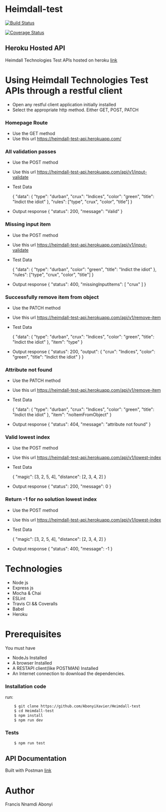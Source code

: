 # Heimdall-test

[![Build Status](https://travis-ci.com/AbonyiXavier/Heimdall-test.svg?branch=main)](https://travis-ci.com/AbonyiXavier/Heimdall-test)

[![Coverage Status](https://coveralls.io/repos/github/AbonyiXavier/Heimdall-test/badge.svg?branch=main)](https://coveralls.io/github/AbonyiXavier/Heimdall-test?branch=main)

## Heroku Hosted API

Heimdall Technologies Test APIs hosted on heroku [link](https://heimdall-test-api.herokuapp.com/)

# Using Heimdall Technologies Test APIs through a restful client

- Open any restful client application initially installed
- Select the appropriate http method. Either GET, POST, PATCH

### Homepage Route

- Use the GET method
- Use this url https://heimdall-test-api.herokuapp.com/

### All validation passes

- Use the POST method
- Use this url https://heimdall-test-api.herokuapp.com/api/v1/input-validate

- Test Data

  {
  "data": {
  "type": "durban",
  "crux": "Indices",
  "color": "green",
  "title": "Indict the idiot"
  },
  "rules": ["type", "crux", "color", "title"]
  }

- Output response
  {
  "status": 200,
  "message": "Valid"
  }

### Missing input item

- Use the POST method
- Use this url https://heimdall-test-api.herokuapp.com/api/v1/input-validate

- Test Data

  {
  "data": {
  "type": "durban",
  "color": "green",
  "title": "Indict the idiot"
  },
  "rules": ["type", "crux", "color", "title"]
  }

- Output response
  {
  "status": 400,
  "missingInputItems": [
  "crux"
  ]
  }

### Successfully remove item from object

- Use the PATCH method
- Use this url https://heimdall-test-api.herokuapp.com/api/v1/remove-item

- Test Data

  {
  "data": {
  "type": "durban",
  "crux": "Indices",
  "color": "green",
  "title": "Indict the idiot"
  },
  "item": "type"
  }

- Output response
  {
  "status": 200,
  "output": {
  "crux": "Indices",
  "color": "green",
  "title": "Indict the idiot"
  }
  }

### Attribute not found

- Use the PATCH method
- Use this url https://heimdall-test-api.herokuapp.com/api/v1/remove-item

- Test Data

  {
  "data": {
  "type": "durban",
  "crux": "Indices",
  "color": "green",
  "title": "Indict the idiot"
  },
  "item": "noItemFromObject"
  }

- Output response
  {
  "status": 404,
  "message": "attribute not found"
  }

### Valid lowest index

- Use the POST method
- Use this url https://heimdall-test-api.herokuapp.com/api/v1/lowest-index

- Test Data

  {
  "magic": [3, 2, 5, 4],
  "distance": [2, 3, 4, 2]
  }

- Output response
  {
  "status": 200,
  "message": 0
  }

### Return -1 for no solution lowest index

- Use the POST method
- Use this url https://heimdall-test-api.herokuapp.com/api/v1/lowest-index

- Test Data

  {
  "magic": [3, 2, 5, 4],
  "distance": [2, 3, 4, 2]
  }

- Output response
  {
  "status": 400,
  "message": -1
  }

# Technologies

- Node js
- Express js
- Mocha & Chai
- ESLint
- Travis CI && Coveralls
- Babel
- Heroku

# Prerequisites

You must have

- NodeJs Installed
- A browser Installed
- A RESTAPI client(like POSTMAN) Installed
- An Internet connection to download the dependencies.

### Installation code

run:

```Bash
    $ git clone https://github.com/AbonyiXavier/Heimdall-test
    $ cd Heimdall-test
    $ npm install
    $ npm run dev
```

### Tests

```Bash
    $ npm run test
```

## API Documentation

Built with Postman [link](https://documenter.getpostman.com/view/7775892/TVmFmgRB)

# Author

Francis Nnamdi Abonyi
